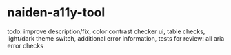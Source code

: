 # naiden-a11y-tool
todo: improve description/fix, color contrast checker ui, table checks, light/dark theme switch, additional error information, tests
for review: all aria error checks